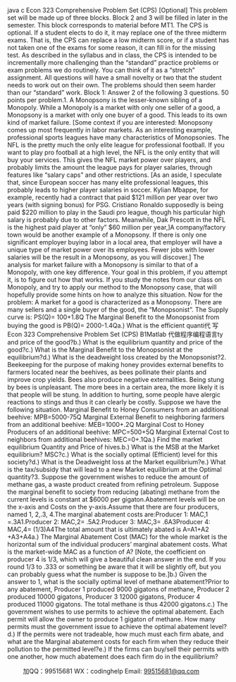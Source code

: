 java c
Econ 323
Comprehensive Problem Set (CPS) [Optional]
This problem set will be made up of three blocks.    Block 2 and 3 will be filled in later in the semester.    This block corresponds to material before MT1.
The CPS is optional.    If a student elects to do it, it may replace one of the three midterm exams.    That is, the CPS can replace a low midterm score, or if a student has not taken one of the exams for some reason, it can fill in for the missing test.
As described in the syllabus and in class, the CPS is intended to be incrementally more challenging than the “standard” practice problems or exam problems we do routinely.    You can think of it as a “stretch” assignment. All questions will have a small novelty or two that the student needs to work out on their own. The problems should then seem harder than our “standard” work.
Block 1:    Answer 2 of the following 3 questions. 50 points per problem.1.   A Monopsony is the lesser-known sibling of a Monopoly.    While a Monopoly is a market with only one seller of a good, a Monopsony is a market with only one buyer   of a good.    This leads to its own kind of market failure.      [Some context if you are interested: Monopsony comes up most frequently in labor markets.    As an interesting example, professional sports leagues have many characteristics of Monopsonies.    The NFL is the pretty much the only elite league for professional football.    If you want to play pro football at a high level, the NFL is the only entity that will buy your services.    This gives the NFL market power over players, and probably limits the amount the league pays for player salaries, through features like “salary caps” and other restrictions.    [As an aside, I speculate that, since European soccer has many elite professional leagues, this probably leads to higher player salaries in soccer.    Kylian Mbappe, for example, recently had a contract that paid $121 million per year over two years (with signing bonus) for PSG.    Cristiano Ronaldo supposedly is being paid $220 million to play in the Saudi pro league, though his particular high salary is probably due to other factors.    Meanwhile, Dak Prescott in the NFL is the highest paid player at “only” $60 million per year,]A company/factory town would be another example of a Monopsony.    If there is only one significant employer buying labor in a local area, that employer will have a unique type of market power over its employees. Fewer jobs with lower salaries will be the result in a Monopsony, as you will discover.]
The analysis for market failure with a Monopsony is similar to that of a Monopoly, with one key difference.    Your goal in this problem, if you attempt it, is to figure out how that works.    If you study the notes from our class on Monopoly, and try to apply our method to the Monopsony case, that will hopefully provide some hints on how to analyze this situation.    Now for the problem:
A market for a good is characterized as a Monopsony.    There are many sellers and a single buyer of the good, the “Monopsonist”.
The Supply curve is: PS(Q)= 100+1.8Q
The Marginal Benefit to the Monopsonist from buying the good is PB(Q)= 2000-1.4Qa.)   What is the efficient quanti代 写Econ 323 Comprehensive Problem Set (CPS) B1Matlab
代做程序编程语言ty and price of the good?b.)   What is the equilibrium quantity and price of the good?c.)   What is the Marginal Benefit to the Monopsonist at the equilibrium?d.)   What is the deadweight loss created by the Monopsonist?2.   Beekeeping for the purpose of making honey provides external benefits to farmers located near the beehives, as bees pollinate their plants and improve crop yields.    Bees also produce negative externalities.    Being stung by bees is unpleasant.    The more bees in a certain area, the more likely it is that people will be stung. In addition to hurting, some people have alergic reactions to stings and thus it can clearly be costly.    Suppose we have the following situation.
Marginal Benefit to Honey Consumers from an additional beehive: MPB=5000-75Q
Marginal External Benefit to neighboring farmers from an additional beehive: MEB=1000+.2Q
Marginal Cost to Honey Producers of an additional beehive: MPC=500+5Q
Marginal External Cost to neighbors from additional beehives: MEC=0+.1Qa.)   Find the market equilibrium Quantity and Price of hives.b.)   What is the MSB   at the Market equilibrium? MSC?c.)   What is the socially optimal (Efficient) level for this society?d.)   What is the Deadweight loss at the Market equilibrium?e.)   What is the tax/subsidy that will lead to a new Market equilibrium at the Optimal quantity?3. Suppose the government wishes to reduce the amount of methane gas, a waste product created from refining petroleum.    Suppose the marginal benefit to society from reducing (abating) methane from the current levels is constant at $6000 per gigaton.Abatement levels will be on the x-axis and Costs on the y-axis.Assume that there are four producers, named 1, 2,.3, 4.The marginal abatement costs are:Producer 1: MAC,1   =.3A1.Producer 2: MAC,2= .5A2.Producer 3: MAC,3= .6A3Producer 4: MAC,4= (1/3)A4The total amount that is ultimately abated is A=A1+A2   +A3+A4a.)   The Marginal Abatement Cost (MAC) for the whole market is the horizontal sum of the individual producers’ marginal abatement costs.    What is the market-wide MAC as a function of A? [Note, the coefficient on producer 4 is 1/3, which will give a beautiful clean answer in the end.    If you round 1/3 to .333 or something be aware that it will be slightly off, but you can probably guess what the number is suppose to be.]b.)   Given the answer to 1, what is the socially optimal level of methane abatement?Prior to any abatement, Producer 1 produced 9000 gigatons of methane, Producer 2 produced 10000 gigatons, Producer 3 12000 gigatons,    Producer 4 produced 11000 gigatons.    The total methane is thus 42000 gigatons.c.)   The government wishes to use permits to achieve the optimal abatement.    Each permit will allow the owner to produce 1 gigaton of methane. How many permits must the government issue to achieve the optimal abatement level?d.)   If the permits were not tradeable, how much must each firm abate, and what are the Marginal abatement costs for each firm when they reduce their pollution to the permitted level?e.)   If the firms can buy/sell their permits with one another, how much abatement does each firm do in the equilibrium?
      
   

         
加QQ：99515681  WX：codinghelp  Email: 99515681@qq.com
